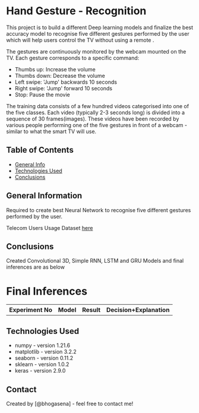 # Hand Gesture - Recognition

This project is to build a different Deep learning models and finalize the best accuracy model to recognise five different gestures performed by the user which will help users control the TV without using a remote . 

The gestures are continuously monitored by the webcam mounted on the TV. Each gesture corresponds to a specific command:

* Thumbs up:  Increase the volume
* Thumbs down: Decrease the volume
* Left swipe: 'Jump' backwards 10 seconds
* Right swipe: 'Jump' forward 10 seconds  
* Stop: Pause the movie

The training data consists of a few hundred videos categorised into one of the five classes. Each video (typically 2-3 seconds long) is divided into a sequence of 30 frames(images). These videos have been recorded by various people performing one of the five gestures in front of a webcam - similar to what the smart TV will use. 

     
## Table of Contents
* [General Info](#general-information)
* [Technologies Used](#technologies-used)
* [Conclusions](#conclusions)

## General Information
Required to create best Neural Network to recognise five different gestures performed by the user.

Telecom Users Usage Dataset [here](https://drive.google.com/uc?id=1ehyrYBQ5rbQQe6yL4XbLWe3FMvuVUGiL)

## Conclusions
Created  Convolutional 3D, Simple RNN, LSTM and GRU Models and final inferences are as below

# Final Inferences

<table>
     <tr>
          <th>Experiment No</th>
          <th>Model</th>
          <th>Result</th>
          <th>Decision+Explanation</th>          
     </tr>
</table>
                         

## Technologies Used
- numpy - version 1.21.6
- matplotlib - version 3.2.2
- seaborn - version 0.11.2
- sklearn - version 1.0.2
- keras - version 2.9.0

## Contact
Created by [@bhogasena] - feel free to contact me!


<!-- Optional -->
<!-- ## License -->
<!-- This project is open source and available under the [... License](). -->

<!-- You don't have to include all sections - just the one's relevant to your project -->

